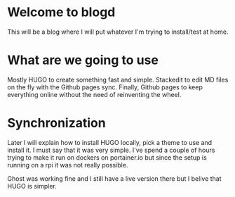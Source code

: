 # Welcome to blogd
This will be a blog where I will put whatever I'm trying to install/test at home.

# What are we going to use
Mostly HUGO to create something fast and simple. 
Stackedit to edit MD files on the fly with the Github pages sync.
Finally, Github pages to keep everything online without the need of reinventing the wheel.

# Synchronization
Later I will explain how to install HUGO locally, pick a theme to use and install it. I must say that it was very simple.
I've spend a couple of hours trying to make it run on dockers on portainer.io but since the setup is running on a rpi it was not really possible.

Ghost was working fine and I still have a live version there but I belive that HUGO is simpler. 

<!--stackedit_data:
eyJoaXN0b3J5IjpbOTk3NzQ3NDM0XX0=
-->